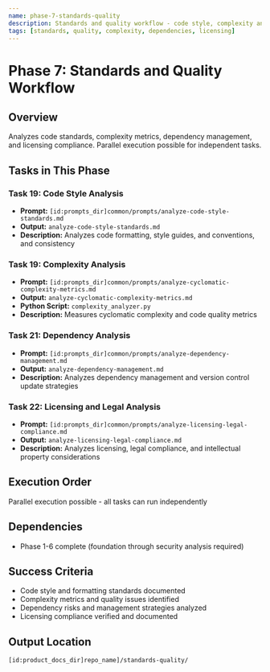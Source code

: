 ```yaml
---
name: phase-7-standards-quality
description: Standards and quality workflow - code style, complexity analysis, dependency analysis, licensing
tags: [standards, quality, complexity, dependencies, licensing]
---
```


# Phase 7: Standards and Quality Workflow

## Overview
Analyzes code standards, complexity metrics, dependency management, and licensing compliance. Parallel execution possible for independent tasks.

## Tasks in This Phase

### Task 19: Code Style Analysis
- **Prompt:** `[id:prompts_dir]common/prompts/analyze-code-style-standards.md`
- **Output:** `analyze-code-style-standards.md`
- **Description:** Analyzes code formatting, style guides, and conventions, and consistency

### Task 19: Complexity Analysis
- **Prompt:** `[id:prompts_dir]common/prompts/analyze-cyclomatic-complexity-metrics.md`
- **Output:** `analyze-cyclomatic-complexity-metrics.md`
- **Python Script:** `complexity_analyzer.py`
- **Description:** Measures cyclomatic complexity and code quality metrics

### Task 21: Dependency Analysis
- **Prompt:** `[id:prompts_dir]common/prompts/analyze-dependency-management.md`
- **Output:** `analyze-dependency-management.md`
- **Description:** Analyzes dependency management and version control update strategies

### Task 22: Licensing and Legal Analysis
- **Prompt:** `[id:prompts_dir]common/prompts/analyze-licensing-legal-compliance.md`
- **Output:** `analyze-licensing-legal-compliance.md`
- **Description:** Analyzes licensing, legal compliance, and intellectual property considerations

## Execution Order
Parallel execution possible - all tasks can run independently

## Dependencies
- Phase 1-6 complete (foundation through security analysis required)

## Success Criteria
- Code style and formatting standards documented
- Complexity metrics and quality issues identified
- Dependency risks and management strategies analyzed
- Licensing compliance verified and documented

## Output Location
`[id:product_docs_dir]repo_name]/standards-quality/`
